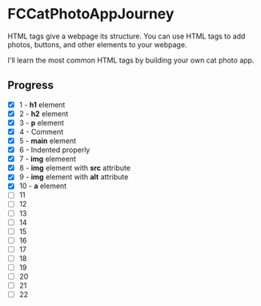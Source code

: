 # FCCatPhotoAppJourney

HTML tags give a webpage its structure. You can use HTML tags to add photos, buttons, and other elements to your webpage.

I'll learn the most common HTML tags by building your own cat photo app.

## Progress

- [x] 1 - **h1** element
- [x] 2 - **h2** element
- [x] 3 - **p** element
- [x] 4 - Comment
- [x] 5 - **main** element
- [x] 6 - Indented properly
- [x] 7 - **img** elemeent
- [x] 8 - **img** element with **src** attribute
- [x] 9 - **img** element with **alt** attribute
- [x] 10 - **a** element
- [ ] 11
- [ ] 12
- [ ] 13
- [ ] 14
- [ ] 15
- [ ] 16
- [ ] 17
- [ ] 18
- [ ] 19
- [ ] 20
- [ ] 21
- [ ] 22
